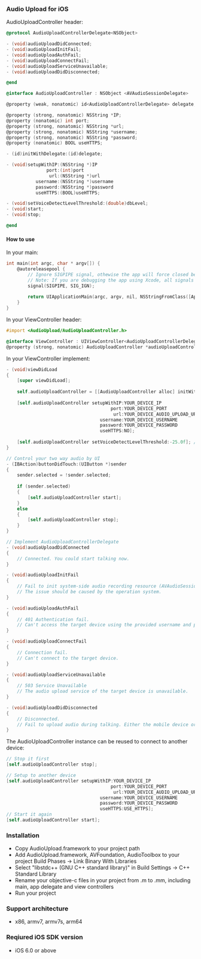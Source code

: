 ### Audio Upload for iOS
AudioUploadController header:
```objective-c
@protocol AudioUploadControllerDelegate<NSObject>

- (void)audioUploadDidConnected;
- (void)audioUploadInitFail;
- (void)audioUploadAuthFail;
- (void)audioUploadConnectFail;
- (void)audioUploadServiceUnavailable;
- (void)audioUploadDidDisconnected;

@end

@interface AudioUploadController : NSObject <AVAudioSessionDelegate>

@property (weak, nonatomic) id<AudioUploadControllerDelegate> delegate;

@property (strong, nonatomic) NSString *IP;
@property (nonatomic) int port;
@property (strong, nonatomic) NSString *url;
@property (strong, nonatomic) NSString *username;
@property (strong, nonatomic) NSString *password;
@property (nonatomic) BOOL useHTTPS;

- (id)initWithDelegate:(id)delegate;

- (void)setupWithIP:(NSString *)IP
               port:(int)port
                url:(NSString *)url
           username:(NSString *)username
           password:(NSString *)password
           useHTTPS:(BOOL)useHTTPS;

- (void)setVoiceDetectLevelThreshold:(double)dbLevel;
- (void)start;
- (void)stop;

@end
```
#### How to use
In your main:
```objective-c
int main(int argc, char * argv[]) {
    @autoreleasepool {
        // Ignore SIGPIPE signal, othewise the app will force closed because of capturing the unhandled signals. It's OK to ignore this.
        // Note: If you are debugging the app using Xcode, all signals will still not be ignored due to Xcode debugger.
        signal(SIGPIPE, SIG_IGN); 
        
        return UIApplicationMain(argc, argv, nil, NSStringFromClass([AppDelegate class]));
    }
}
```

In your ViewController header:
```objective-c
#import <AudioUpload/AudioUploadController.h>

@interface ViewController : UIViewController<AudioUploadControllerDelegate>
@property (strong, nonatomic) AudioUploadController *audioUploadController;
```

In your ViewController implement:

```objective-c
- (void)viewDidLoad
{
    [super viewDidLoad];
    
    self.audioUploadController = [[AudioUploadController alloc] initWithDelegate:self];
    
    [self.audioUploadController setupWithIP:YOUR_DEVICE_IP
                                       port:YOUR_DEVICE_PORT
                                        url:YOUR_DEVICE_AUDIO_UPLOAD_URL // Eg:"/vivint/g711.cgi?cameraID=0002D100AABB"
                                   username:YOUR_DEVICE_USERNAME
                                   password:YOUR_DEVICE_PASSWORD
                                   useHTTPS:NO];
                                   
    [self.audioUploadController setVoiceDetectLevelThreshold:-25.0f]; // Default value will be -25.0f if you don't set it
}

// Control your two way audio by UI
- (IBAction)buttonDidTouch:(UIButton *)sender
{
    sender.selected = !sender.selected;
    
    if (sender.selected)
    {
        [self.audioUploadController start];
    }
    else
    {
        [self.audioUploadController stop];
    }
}

// Implement AudioUploadControllerDelegate
- (void)audioUploadDidConnected
{
    // Connected. You could start talking now.
}

- (void)audioUploadInitFail
{
    // Fail to init system-side audio recording resource (AVAudioSession)
    // The issue should be caused by the operation system.
}

- (void)audioUploadAuthFail
{
    // 401 Authentication fail.
    // Can't access the target device using the provided username and password.
}

- (void)audioUploadConnectFail
{
    // Connection fail.
    // Can't connect to the target device.
}

- (void)audioUploadServiceUnavailable
{
    // 503 Service Unavailable
    // The audio upload service of the target device is unavailable.
}

- (void)audioUploadDidDisconnected
{
    // Disconnected. 
    // Fail to upload audio during talking. Either the mobile device or the target device is disconnected.
}

```

The AudioUploadController instance can be reused to connect to another device:
```objective-c
// Stop it first
[self.audioUploadController stop];

// Setup to another device
[self.audioUploadController setupWithIP:YOUR_DEVICE_IP
                                       port:YOUR_DEVICE_PORT
                                        url:YOUR_DEVICE_AUDIO_UPLOAD_URL
                                   username:YOUR_DEVICE_USERNAME
                                   password:YOUR_DEVICE_PASSWORD
                                   useHTTPS:USE_HTTPS];
// Start it again
[self.audioUploadController start];
```

### Installation
- Copy AudioUpload.framework to your project path
- Add AudioUpload.framework, AVFoundation, AudioToolbox to your project Build Phases -> Link Binary With Libraries
- Select "libstdc++ (GNU C++ standard library)" in Build Settings -> C++ Standard Library
- Rename your objective-c files in your project from .m to .mm, including main, app delegate and view controllers
- Run your project

### Support architecture
- x86, armv7, armv7s, arm64

### Reqiured iOS SDK version
- iOS 6.0 or above
